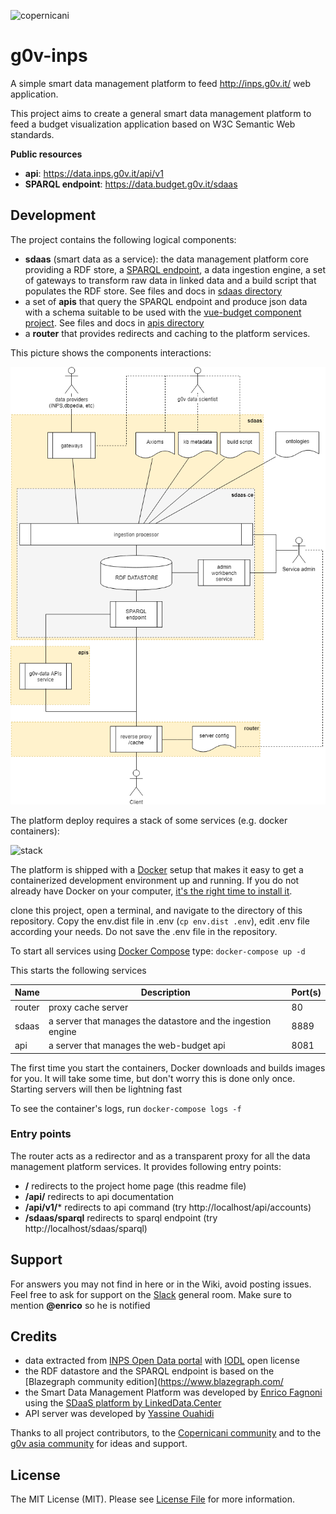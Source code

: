 ![copernicani](https://copernicani.it/wp-content/uploads/cropped-logo_orizzontale_trasparente-1-e1525161268864.png)

# g0v-inps

A simple smart data management platform to feed http://inps.g0v.it/ web application. 

This project aims to create a general smart data management platform to feed a budget visualization application based on W3C Semantic Web standards.

**Public resources**

- **api**: https://data.inps.g0v.it/api/v1
- **SPARQL endpoint**: https://data.budget.g0v.it/sdaas


## Development

The project contains the following logical components:

- **sdaas** (smart data as a service):  the data management platform core providing a RDF store, a [SPARQL endpoint](https://www.w3.org/TR/sparql11-overview), a data ingestion engine, a set of gateways to transform raw data in linked data and a build script that populates the RDF store. See files and docs in [sdaas directory](sdaas/README.md)
- a set of **apis** that query the SPARQL endpoint and produce json data with a schema suitable to be used with the [vue-budget component project](). See files and docs in [apis directory](apis/README.md)
- a **router** that provides redirects and caching to the platform services.
 
This picture shows the components interactions:

![architecture](doc/architecture.png)


The platform deploy requires a stack of some services (e.g. docker containers):

![stack](doc/gstack.png)

The platform is shipped with a [Docker](https://docker.com) setup that makes it easy to get a containerized development
environment up and running. If you do not already have Docker on your computer, [it's the right time to install it](https://docs.docker.com/install/).

clone this project, open a terminal, and navigate to the directory of this repository. Copy the env.dist file in .env (`cp env.dist .env`), edit .env file according your needs. Do not save the .env file in the repository.

To start all services using [Docker Compose](https://docs.docker.com/compose/) type: `docker-compose up -d`

This starts the following services


| Name        | Description                                                   | Port(s) 
| ----------- | ------------------------------------------------------------- | ------- 
| router      | proxy cache server                                            | 80      
| sdaas       | a server that manages the datastore and the ingestion engine  | 8889    
| api         | a server that manages the web-budget api                      | 8081   


The first time you start the containers, Docker downloads and builds images for you. It will take some time, but don't worry
this is done only once. Starting servers will then be lightning fast

To see the container's logs, run `docker-compose logs -f`


### Entry points 


The router acts as a redirector and as a transparent proxy for all the data management platform services. It provides following entry points:

- **/** redirects to the project home page (this readme file)
- **/api/** redirects to api documentation
- **/api/v1/<api command>*** redirects to api command  (try http://localhost/api/accounts)
- **/sdaas/sparql** redirects to sparql endpoint  (try http://localhost/sdaas/sparql)


## Support

For answers you may not find in here or in the Wiki, avoid posting issues. Feel free to ask for support on the [Slack](https://copernicani.slack.com/) general room. Make sure to mention **@enrico** so he is notified


## Credits

- data extracted from [INPS Open Data portal](https://www.inps.it/nuovoportaleinps/default.aspx?iIDLink=103) with [IODL](http://www.dati.gov.it/iodl/2.0/) open license
- the RDF datastore and the SPARQL endpoint is based on the [Blazegraph community edition](https://www.blazegraph.com/
- the Smart Data Management Platform was developed by [Enrico Fagnoni](https://github.com/ecow) using the [SDaaS platform by LinkedData.Center](http://LinkedData.Center/)
- API server was developed by [Yassine Ouahidi](https://github.com/YassineOuahidi)


Thanks to all project contributors, to the [Copernicani community](https://copernicani.it/) and to the [g0v asia community](http://g0v.asia) for ideas and support.


## License


The MIT License (MIT). Please see [License File](LICENSE) for more information.

